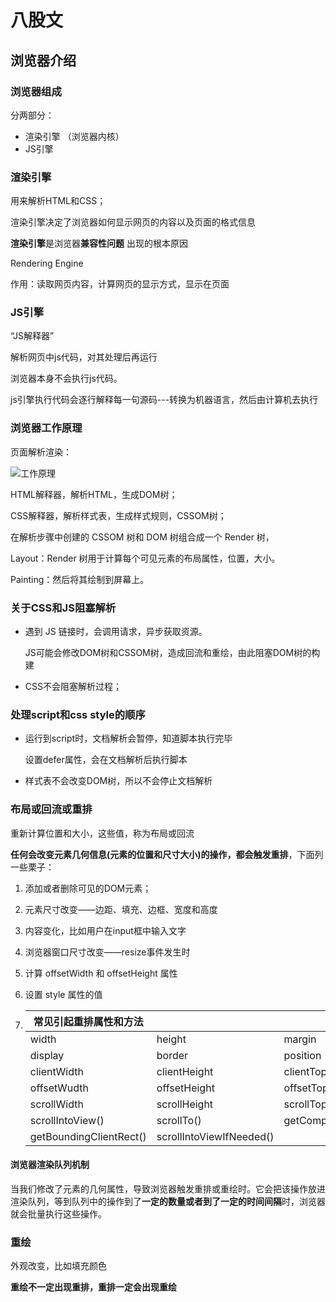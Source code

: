 # 八股文

## 浏览器介绍

### 浏览器组成

分两部分：

- 渲染引擎 （浏览器内核）
- JS引擎

### 渲染引擎

用来解析HTML和CSS；

渲染引擎决定了浏览器如何显示网页的内容以及页面的格式信息

**渲染引擎**是浏览器**兼容性问题** 出现的根本原因

Rendering Engine 

作用：读取网页内容，计算网页的显示方式，显示在页面

### JS引擎

“JS解释器”

解析网页中js代码，对其处理后再运行

浏览器本身不会执行js代码。

js引擎执行代码会逐行解释每一句源码---转换为机器语言，然后由计算机去执行

### 浏览器工作原理



页面解析渲染：

![工作原理](https://pic3.zhimg.com/80/v2-f7473c255fd30b53cb32e08da905b2fe_720w.jpg)



HTML解释器，解析HTML，生成DOM树；

CSS解释器，解析样式表，生成样式规则，CSSOM树；

在解析步骤中创建的 CSSOM 树和 DOM 树组合成一个 Render 树，

Layout：Render 树用于计算每个可见元素的布局属性，位置，大小。

Painting：然后将其绘制到屏幕上。

### 关于CSS和JS阻塞解析

- 遇到 JS 链接时，会调用请求，异步获取资源。

  JS可能会修改DOM树和CSSOM树，造成回流和重绘，由此阻塞DOM树的构建

- CSS不会阻塞解析过程；

### 处理script和css style的顺序

- 运行到script时，文档解析会暂停，知道脚本执行完毕 

  设置defer属性，会在文档解析后执行脚本

- 样式表不会改变DOM树，所以不会停止文档解析

### 布局或回流或重排

重新计算位置和大小，这些值，称为布局或回流

**任何会改变元素几何信息(元素的位置和尺寸大小)的操作，都会触发重排**，下面列一些栗子：

1. 添加或者删除可见的DOM元素；
2. 元素尺寸改变——边距、填充、边框、宽度和高度
3. 内容变化，比如用户在input框中输入文字
4. 浏览器窗口尺寸改变——resize事件发生时
5. 计算 offsetWidth 和 offsetHeight 属性
6. 设置 style 属性的值

1. | 常见引起重排属性和方法  |                          |                    |            |      |
   | ----------------------- | ------------------------ | ------------------ | ---------- | ---- |
   | width                   | height                   | margin             | padding    |      |
   | display                 | border                   | position           | overflow   |      |
   | clientWidth             | clientHeight             | clientTop          | clientLeft |      |
   | offsetWudth             | offsetHeight             | offsetTop          | offsetLeft |      |
   | scrollWidth             | scrollHeight             | scrollTop          | scrollLeft |      |
   | scrollIntoView()        | scrollTo()               | getComputedStyle() |            |      |
   | getBoundingClientRect() | scrollIntoViewIfNeeded() |                    |            |      |

#### 浏览器渲染队列机制

当我们修改了元素的几何属性，导致浏览器触发重排或重绘时。它会把该操作放进渲染队列，等到队列中的操作到了**一定的数量或者到了一定的时间间隔**时，浏览器就会批量执行这些操作。

### 重绘

外观改变，比如填充颜色

**重绘不一定出现重排，重排一定会出现重绘**







